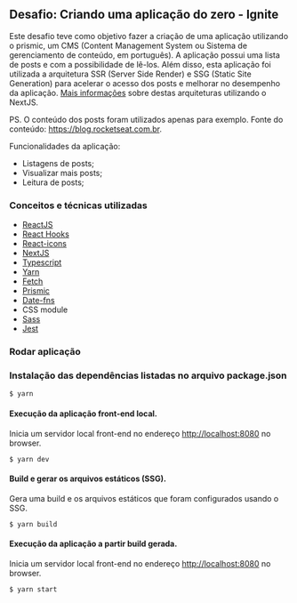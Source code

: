 ## Desafio: Criando uma aplicação do zero - Ignite
Este desafio teve como objetivo fazer a criação de uma aplicação utilizando o prismic, um CMS (Content Management System ou Sistema de gerenciamento de conteúdo, em português). A aplicação possui uma lista de posts e com a possibilidade de lê-los.
Além disso, esta aplicação foi utilizada a arquitetura SSR (Server Side Render) e SSG (Static Site Generation) para acelerar o acesso dos posts e melhorar no desempenho da aplicação. [Mais informações](https://nextjs.org/docs/basic-features/data-fetching/overview) sobre destas arquiteturas utilizando o NextJS.

PS. O conteúdo dos posts foram utilizados apenas para exemplo. Fonte do conteúdo: <https://blog.rocketseat.com.br>.

Funcionalidades da aplicação:

- Listagens de posts;
- Visualizar mais posts;
- Leitura de posts;

### Conceitos e técnicas utilizadas

- [ReactJS](https://pt-br.reactjs.org)
- [React Hooks](https://pt-br.reactjs.org/docs/hooks-intro.html)
- [React-icons](https://react-icons.github.io/react-icons/)
- [NextJS](https://nextjs.org/)
- [Typescript](https://www.typescriptlang.org)
- [Yarn](https://classic.yarnpkg.com/en/)
- [Fetch](https://developer.mozilla.org/pt-BR/docs/Web/API/Fetch_API/Using_Fetch)
- [Prismic](https://prismic.io/docs)
- [Date-fns](https://date-fns.org/)
- CSS module
- [Sass](https://sass-lang.com/)
- [Jest](https://jestjs.io/)

### Rodar aplicação

### Instalação das dependências listadas no arquivo package.json

```console
$ yarn
```

#### Execução da aplicação front-end local.

Inicia um servidor local front-end no endereço [http://localhost:8080](http://localhost:8080) no browser.
```console
$ yarn dev
```

#### Build e gerar os arquivos estáticos (SSG).

Gera uma build e os arquivos estáticos que foram configurados usando o SSG.

```console
$ yarn build
```

#### Execução da aplicação a partir build gerada.

Inicia um servidor local front-end no endereço [http://localhost:8080](http://localhost:8080) no browser.
```console
$ yarn start
```
